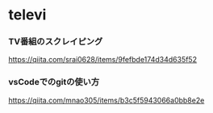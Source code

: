 # televi
### TV番組のスクレイピング
https://qiita.com/srai0628/items/9fefbde174d34d635f52
### vsCodeでのgitの使い方
https://qiita.com/mnao305/items/b3c5f5943066a0bb8e2e
